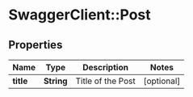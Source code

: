 # SwaggerClient::Post

## Properties
Name | Type | Description | Notes
------------ | ------------- | ------------- | -------------
**title** | **String** | Title of the Post | [optional] 

